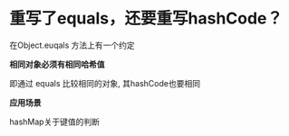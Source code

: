 # 重写了equals，还要重写hashCode？

在Object.euqals 方法上有一个约定

**相同对象必须有相同哈希值**

即通过 equals 比较相同的对象, 其hashCode也要相同

**应用场景**

hashMap关于键值的判断


